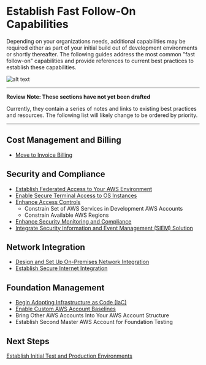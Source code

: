 # Establish Fast Follow-On Capabilities

Depending on your organizations needs, additional capabilities may be required either as part of your initial build out of development environments or shortly thereafter. The following guides address the most common "fast follow-on" capabilities and provide references to current best practices to establish these capabilities.

![alt text](https://github.com/ckamps/aws-foundation-journey/raw/master/images/dev-fast-follow-ons.png "Initial Development Environment with Fast Follow-On Capabilities")

---
**Review Note: These sections have not yet been drafted**

Currently, they contain a series of notes and links to existing best practices and resources.  The following list will likely change to be ordered by priority.

---

## Cost Management and Billing

* [Move to Invoice Billing](2-8-invoice-billing.md)

## Security and Compliance

* [Establish Federated Access to Your AWS Environment](2-1-federated-access-to-aws.md)
* [Enable Secure Terminal Access to OS Instances](2-11-secure-terminal-access-to-os.md)
* [Enhance Access Controls](2-7-enhanced-access-controls.md)
  * Constrain Set of AWS Services in Development AWS Accounts
  * Constrain Available AWS Regions
* [Enhance Security Monitoring and Compliance](2-6-enhanced-security-monitoring-and-compliance.md)
* [Integrate Security Information and Event Management (SIEM) Solution](2-5-siem-integration.md)

## Network Integration

* [Design and Set Up On-Premises Network Integration](2-2-on-premises-network-integration.md)
* [Establish Secure Internet Integration](2-4-secure-internet-integration.md)

## Foundation Management

* [Begin Adopting Infrastructure as Code (IaC)](2-9-infrastructure-as-code.md)
* [Enable Custom AWS Account Baselines](2-3-custom-account-baselines.md)
* Bring Other AWS Accounts Into Your AWS Account Structure
* Establish Second Master AWS Account for Foundation Testing

## Next Steps

[Establish Initial Test and Production Environments](../3-test-production/README.md)
